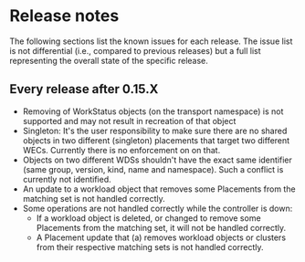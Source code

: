 # Release notes

The following sections list the known issues for each release. The issue list is not differential (i.e., compared to previous releases) but a full list representing the overall state of the specific release. 

## Every release after 0.15.X

* Removing of WorkStatus objects (on the transport namespace) is not supported and may not result in recreation of that object
* Singleton: It's the user responsibility to make sure there are no shared objects in two different (singleton) placements that target two different WECs. Currently there is no enforcement on on that. 
* Objects on two different WDSs shouldn't have the exact same identifier (same group, version, kind, name and namespace). Such a conflict is currently not identified.
* An update to a workload object that removes some Placements from the matching set is not handled correctly.
* Some operations are not handled correctly while the controller is down:
   * If a workload object is deleted, or changed to remove some Placements from the matching set, it will not be handled correctly.
   * A Placement update that (a) removes workload objects or clusters from their respective matching sets is not handled correctly.


